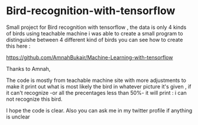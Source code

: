 # Bird-recognition-with-tensorflow
Small project for Bird recognition with tensorflow , the data is only 4 kinds of birds
using teachable machine i was able to create a small program to distinguishe between 4 different kind of birds 
you can see how to create this here :

https://github.com/AmnahBukair/Machine-Learning-with-tensorflow

Thanks to Amnah,

The code is mostly from teachable machine site with more adjustments to make it print out what is most likely the bird in whatever picture it's given , if it can't recognize -or all the precentages less than 50%- it will print : i can not recognize this bird.

I hope the code is clear.
Also you can ask me in my twitter profile if anything is unclear 
